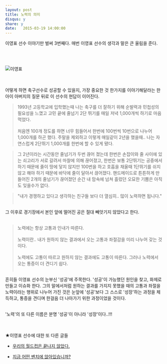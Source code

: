 ```yaml
---
layout: post
title: 노력의 의미
disqus: y
share: y
date:   2015-03-19 14:00:00
---
```


<P>이영표 선수 이야기만 벌써 3번째다.
매번 이영표 선수의 생각과 말은 큰 울림을 준다.<br />
</P><br /><br />

![이영표](/images/yp.jpg)


<br /><br />
어떻게 하면 축구선수로 성공할 수 있을지, 가장 중요한 것 한가지를 이야기해달라는 한 아이 아버지의 질문 뒤로 이 선수의 현답이 이어진다.

>1993년 고등학교에 입학했는때 나는 축구를 더 잘하기 위해 순발력과 민첩성의 필요성을 느꼈고 고민 끝에 줄넘기 2단 뛰기를 매일 저녁 1,000개씩 하기로 마음 먹었다.
<br /><br />
>처음엔 100개 정도를 하면 너무 힘들어서 한번에 100번씩 10번으로 나누어 1,000개를 하곤 했다. 주말을 제외하고 이렇게 매일같이 2년을 했을때.. 나는 자연스럽게 2단뛰기 1,000개를 한번에 할 수 있게 됐다. <br />

>그 2년이라는 시간동안 줄넘기가 두번 끊어 졌는데 한번은 손잡이와 줄 사이에 있는 쇠고리가 서로 갈려서 마찰에 의해 끊어졌고, 한번은 보통 2단뛰기는 공중에서 하기 때문에 줄이 땅에 닿지 않지만 100번을 하고 호흡을 채울때 1단뛰기를 쉬지 않고 해야 하기 때문에 바닥에 줄이 달아서 끊어졌다. 핸드메이드로 튼튼하게 만들어진 2개의 줄넘기가 끊어졌던 순간 내 맘속에 넘쳐 흘렀던 오묘한 기쁨은 아직도 잊을수가 없다.<br />


>"내가 경쟁하고 있다고 생각하는 친구들 보다 더 열심히.. 많이 노력하면 됩니다." <br /><br />

그 이후로 경기장에서 본인 앞에 떨어진 공은 절대 빼앗기지 않았다고 한다. <br /><br />

>노력에는 항상 고통과 인내가 따른다. <br /><br />
노력이란.. 내가 원하지 않는 결과에서 오는 고통과 좌절감을 미리 나누어 갖는 것이다.<br /><br />
노력에도 고통이 따르고 원하지 않는 결과에도 고통이 따른다. 그러나 노력에서 오는 통증이 더 견디기 쉽다.<br /><br />

흔히들 이영표 선수의 눈부신 '성공'에 주목한다. '성공'이 가능했던 원인을 찾고, 화제로 만들고 이슈화 한다. 그의 말에서처럼 원하는 결과를 가지지 못했을 때의 고통과 좌절을 노력이라는 행위로 나누어 가진 것은 눈앞에 '성공'보다 그 스스로 '성장'하는 과정을 체득하고, 통증을 견디며 한걸음 더 나아가기 위한 과정이었을 것이다. <br /><br />

'노력'의 또 다른 이름은 분명 '성공'이 아니라 '성장'이다..!!!

<br /><br />
★이영표 선수에 대한 또 다른 글들

- [우리의 월드컵은 끝나지 않았다.](http://beatshon.github.io/2014/07/01/worldcup/)

- [지금 어떤 벤치에 앉아있습니까?](http://beatshon.github.io/2013/07/22/YoungPyoLee/)
